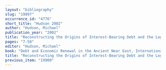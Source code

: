 ```yaml
---
layout: "bibliography"
slug: "19897"
occurrence_id: "4776"
short_title: "Hudson 2002"
author: "Hudson, Michael"
publication_year: "2002"
title: "Reconstructing the Origins of Interest-Bearing Debt and the Logic of Clean Slates"
pages: "7-58"
editor: "Hudson, Michael"
book: "Debt and Economic Renewal in the Ancient Near East, International Scholars Conference on Ancient Near Eastern Economies, Volume 3 (Bethesda)"
title: "Reconstructing the Origins of Interest-Bearing Debt and the Logic of Clean Slates"
previous_item: "19900"
---
```

